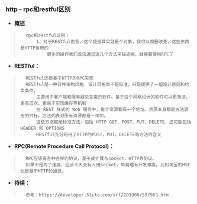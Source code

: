 ### http - rpc和restful区别
- **概述**
>       rpc和restful区别：
>           1、对于RESTful而言，这个链接其实就是个对象，我可以增删改查，这些东西是HTTP自带的
>               更多的操作我们没法通过这几个方法来描述呢，就需要使用RPC了
>
>
>

- **RESTful：**
>       RESTful还是基于HTTP的RPC实现
>       RESTful是一种软件架构风格，设计风格而不是标准，只是提供了一组设计原则和约束条件，
>           主要用于客户端和服务器交互类的软件。基于这个风格设计的软件可以更简洁，更有层次，更易于实现缓存等机制
>           在 REST 样式的 Web 服务中，每个资源都有一个地址。资源本身都是方法调用的目标，方法列表对所有资源都是一样的。
>           这些方法都是标准方法，包括 HTTP GET、POST、PUT、DELETE，还可能包括 HEADER 和 OPTIONS
>           RESTful充分利用了HTTP的POST，PUT，DELETE等方法的含义
>

- **RPC(Remote Procedure Call Protocol)：**
>       RPC应该有各种各样的协议，基于或扩展与socket，HTTP等协议。
>       如果不是为了速度，应该不大会有人用socket，毕竟略有开发难度。比如淘宝的HSF也是基于HTTP的通信。
>
>
>
>
>
>
>
>
>
>
>
>
>
>


- **待续：**
>       参考：https://developer.51cto.com/art/201906/597963.htm
>
>
>
>
>
>
>
>
>
>
>
>
>
>
>
>
>
>
